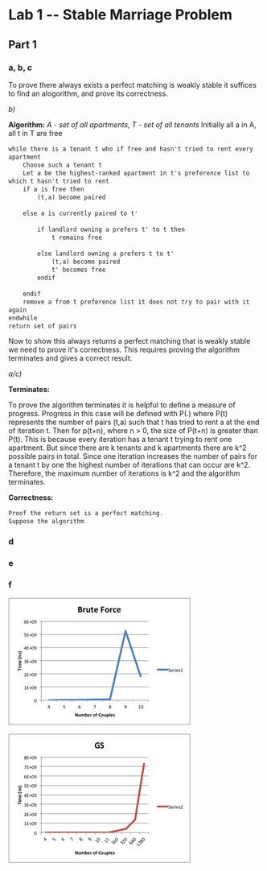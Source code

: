 # Lab 1 -- Stable Marriage Problem

## Part 1

### a, b, c
To prove there always exists a perfect matching is weakly stable it suffices to find an alogorithm, and prove its correctness. 

*b)*

**Algorithm:**
	*A - set of all apartments, T - set of all tenants*
	Initially all a in A, all t in T are free 
	
	while there is a tenant t who if free and hasn't tried to rent every apartment
		Choose such a tenant t
		Let a be the highest-ranked apartment in t's preference list to which t hasn't tried to rent
		if a is free then
			(t,a) become paired
	
		else a is currently paired to t'
			
			if landlord owning a prefers t' to t then 
				t remains free

			else landlord owning a prefers t to t'
				(t,a) become paired
				t' becomes free
			endif

		endif
		remove a from t preference list it does not try to pair with it again
	endwhile
	return set of pairs

Now to show this always returns a perfect matching that is weakly stable we need to prove it's correctness. This requires proving the algorithm terminates and gives a correct result.

*a/c)*

**Terminates:**

To prove the algorithm terminates it is helpful to define a measure of progress. Progress in this case will be defined with P(.) where P(t) represents the number of pairs (t,a) such that t has tried to rent a at the end of iteration t. Then for p(t+n), where n > 0, the size of P(t+n) is greater than P(t). This is because every iteration has a tenant t trying to rent one apartment. But since there are k tenants and k apartments there are k^2 possible pairs in total. Since one iteration increases the number of pairs for a tenant t by one the highest number of iterations that can occur are k^2. Therefore, the maximum number of iterations is k^2 and the algorithm terminates.

**Correctness:**
	
	Proof the return set is a perfect matching. 
	Suppose the algorithm 

### d

### e

### f
![Brute Force Graph](screenshots/bruteForce.jpg)

![GS Graph](screenshots/gs.jpg)





